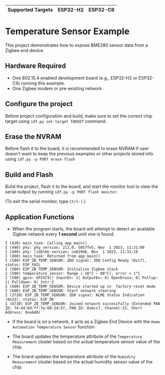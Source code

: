 | Supported Targets | ESP32-H2 | ESP32-C6 |
| ----------------- | -------- | -------- |

# Temperature Sensor Example

This project demonstrates how to expose BME280 sensor data from a Zigbee end device.

## Hardware Required

* One 802.15.4 enabled development board (e.g., ESP32-H2 or ESP32-C6) running this example.
* One Zigbee modem or pre-existing network

## Configure the project

Before project configuration and build, make sure to set the correct chip target using `idf.py set-target TARGET` command.

## Erase the NVRAM

Before flash it to the board, it is recommended to erase NVRAM if user doesn't want to keep the previous examples or other projects stored info
using `idf.py -p PORT erase-flash`

## Build and Flash

Build the project, flash it to the board, and start the monitor tool to view the serial output by running `idf.py -p PORT flash monitor`.

(To exit the serial monitor, type ``Ctrl-]``.)

## Application Functions

- When the program starts, the board will attempt to detect an available Zigbee network every **1 second** until one is found.

```
I (420) main_task: Calling app_main()
I (440) phy: phy_version: 211,0, 5857fe5, Nov  1 2023, 11:31:09
I (440) phy: libbtbb version: ce629d6, Nov  1 2023, 11:31:19
I (450) main_task: Returned from app_main()
I (580) ESP_ZB_TEMP_SENSOR: ZDO signal: ZDO Config Ready (0x17), status: ESP_FAIL
I (580) ESP_ZB_TEMP_SENSOR: Initialize Zigbee stack
I (580) temperature_sensor: Range [-10°C ~ 80°C], error < 1°C
I (590) gpio: GPIO[9]| InputEn: 1| OutputEn: 0| OpenDrain: 0| Pullup: 1| Pulldown: 0| Intr:2
I (600) ESP_ZB_TEMP_SENSOR: Device started up in  factory-reset mode
I (600) ESP_ZB_TEMP_SENSOR: Start network steering
I (3720) ESP_ZB_TEMP_SENSOR: ZDO signal: NLME Status Indication (0x32), status: ESP_OK
I (8730) ESP_ZB_TEMP_SENSOR: Joined network successfully (Extended PAN ID: 74:4d:bd:ff:fe:60:2d:57, PAN ID: 0xbcc7, Channel:13, Short Address: 0xe6d0)
```

- If the board is on a network, it acts as a Zigbee End Device with the `Home Automation Temperature Sensor` function

- The board updates the temperature attribute of the `Temperature Measurement` cluster based on the actual temperature sensor value of the chip.
- The board updates the temperature attribute of the `Humidity Measurement` cluster based on the actual humidity sensor value of the chip.
